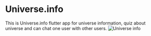 # Universe.info
This is Universe.info flutter app for universe information, quiz about universe and can chat one user with other users.
![Universe info](https://user-images.githubusercontent.com/59020445/106330586-71f32300-62be-11eb-91fd-c56db891eee8.JPG)
